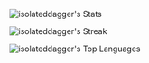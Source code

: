 ![isolateddagger's Stats](https://github-readme-stats.vercel.app/api?username=isolateddagger&theme=vue-dark&show_icons=true&hide_border=true&count_private=true)

![isolateddagger's Streak](https://github-readme-streak-stats.herokuapp.com/?user=isolateddagger&theme=vue-dark&hide_border=true)

![isolateddagger's Top Languages](https://github-readme-stats.vercel.app/api/top-langs/?username=isolateddagger&theme=vue-dark&show_icons=true&hide_border=true&layout=compact)
